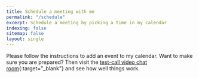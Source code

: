 ```yaml
---
title: Schedule a meeting with me
permalink: "/schedule"
excerpt: Schedule a meeting by picking a time in my calendar
indexing: false
sitemap: false
layout: single
---
```


Please follow the instructions to add an event to my calendar. Want to make sure you are prepared? Then visit the [test-call video chat room](https://zopatista.daily.co/test-call){:target="_blank"} and see how well things work.

<!-- Calendly inline widget begin -->
<div class="calendly-inline-widget" data-url="https://calendly.com/zopatista?hide_landing_page_details=1" style="min-width:320px;height:580px;"></div>
<script type="text/javascript" src="https://assets.calendly.com/assets/external/widget.js"></script>
<!-- Calendly inline widget end -->
